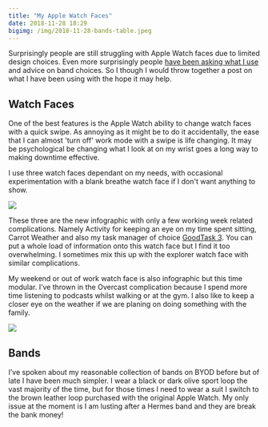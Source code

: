 ```yaml
---
title: "My Apple Watch Faces"
date: 2018-11-28 18:29
bigimg: /img/2018-11-28-bands-table.jpeg
---
```

Surprisingly people are still struggling with Apple Watch faces due to limited design choices. Even more surprisingly people [have been asking what I use](https://twitter.com/jondavid82/status/1067416318520016903?s=21) and advice on band choices. So I though I would throw together a post on what I have been using with the hope it may help.

## Watch Faces
One of the best features is the Apple Watch ability to change watch faces with a quick swipe. As annoying as it might be to do it accidentally, the ease that I can almost 'turn off' work mode with a swipe is life changing. It may be psychological be changing what I look at on my wrist goes a long way to making downtime effective. 

I use three watch faces dependant on my needs, with occasional experimentation with a blank breathe watch face if I don't want anything to show.

![](https://gr36.com/img/2018-11-27-AppleWatch-faces.png)

These three are the new infographic with only a few working week related complications. Namely Activity for keeping an eye on my time spent sitting, Carrot Weather and also my task manager of choice [GoodTask 3](https://gr36.com/2018-11-26-goodtask-3-review/). You can put a whole load of information onto this watch face but I find it too overwhelming. I sometimes mix this up with the explorer watch face with similar complications.

My weekend or out of work watch face is also infographic but this time modular. I’ve thrown in the Overcast complication because I spend more time listening to podcasts whilst walking or at the gym. I also like to keep a closer eye on the weather if we are planing on doing something with the family.

![](https://gr36.com/img/2018-11-28-applewatch-bands.jpeg)

## Bands
I’ve spoken about my reasonable collection of bands on BYOD before but of late I have been much simpler. I wear a black or dark olive sport loop the vast majority of the time, but for those times I need to wear a suit I switch to the brown leather loop purchased with the original Apple Watch. My only issue at the moment is I am lusting after a Hermes band and they are break the bank money!